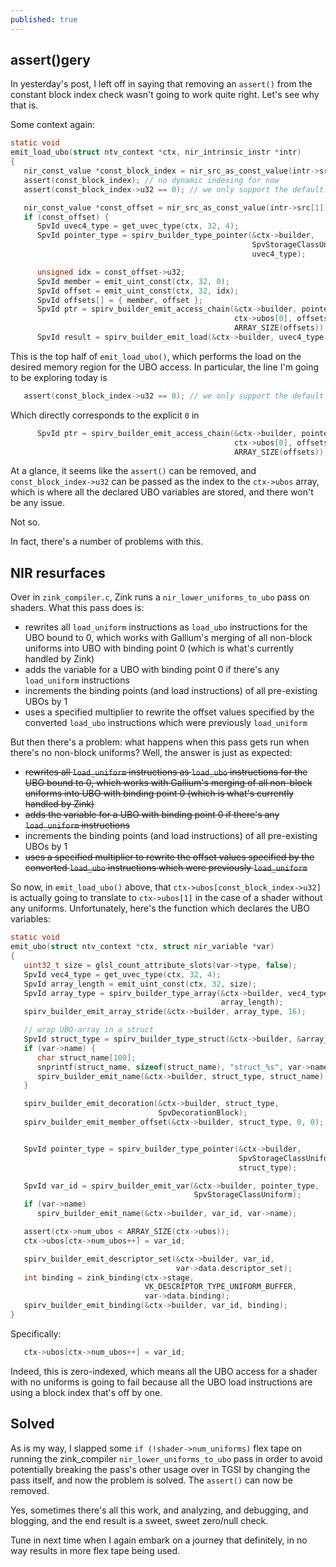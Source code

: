 ```yaml
---
published: true
---
```

## assert()gery

In yesterday's post, I left off in saying that removing an `assert()` from the constant block index check wasn't going to work quite right. Let's see why that is.

Some context again:
```c
static void
emit_load_ubo(struct ntv_context *ctx, nir_intrinsic_instr *intr)
{
   nir_const_value *const_block_index = nir_src_as_const_value(intr->src[0]);
   assert(const_block_index); // no dynamic indexing for now
   assert(const_block_index->u32 == 0); // we only support the default UBO for now

   nir_const_value *const_offset = nir_src_as_const_value(intr->src[1]);
   if (const_offset) {
      SpvId uvec4_type = get_uvec_type(ctx, 32, 4);
      SpvId pointer_type = spirv_builder_type_pointer(&ctx->builder,
                                                      SpvStorageClassUniform,
                                                      uvec4_type);

      unsigned idx = const_offset->u32;
      SpvId member = emit_uint_const(ctx, 32, 0);
      SpvId offset = emit_uint_const(ctx, 32, idx);
      SpvId offsets[] = { member, offset };
      SpvId ptr = spirv_builder_emit_access_chain(&ctx->builder, pointer_type,
                                                  ctx->ubos[0], offsets,
                                                  ARRAY_SIZE(offsets));
      SpvId result = spirv_builder_emit_load(&ctx->builder, uvec4_type, ptr);
```
This is the top half of `emit_load_ubo()`, which performs the load on the desired memory region for the UBO access. In particular, the line I'm going to be exploring today is
```c
   assert(const_block_index->u32 == 0); // we only support the default UBO for now
```
Which directly corresponds to the explicit `0` in
```c
      SpvId ptr = spirv_builder_emit_access_chain(&ctx->builder, pointer_type,
                                                  ctx->ubos[0], offsets,
                                                  ARRAY_SIZE(offsets));
```
At a glance, it seems like the `assert()` can be removed, and `const_block_index->u32` can be passed as the index to the `ctx->ubos` array, which is where all the declared UBO variables are stored, and there won't be any issue.

Not so.

In fact, there's a number of problems with this.

## NIR resurfaces
Over in `zink_compiler.c`, Zink runs a `nir_lower_uniforms_to_ubo` pass on shaders. What this pass does is:
* rewrites all `load_uniform` instructions as `load_ubo` instructions for the UBO bound to 0, which works with Gallium's merging of all non-block uniforms into UBO with binding point 0 (which is what's currently handled by Zink)
* adds the variable for a UBO with binding point 0 if there's any `load_uniform` instructions
* increments the binding points (and load instructions) of all pre-existing UBOs by 1
* uses a specified multiplier to rewrite the offset values specified by the converted `load_ubo` instructions which were previously `load_uniform`

But then there's a problem: what happens when this pass gets run when there's no non-block uniforms? Well, the answer is just as expected:
* ~~rewrites all `load_uniform` instructions as `load_ubo` instructions for the UBO bound to 0, which works with Gallium's merging of all non-block uniforms into UBO with binding point 0 (which is what's currently handled by Zink)~~
* ~~adds the variable for a UBO with binding point 0 if there's any `load_uniform` instructions~~
* increments the binding points (and load instructions) of all pre-existing UBOs by 1
* ~~uses a specified multiplier to rewrite the offset values specified by the converted `load_ubo` instructions which were previously `load_uniform`~~

So now, in `emit_load_ubo()` above, that `ctx->ubos[const_block_index->u32]` is actually going to translate to `ctx->ubos[1]` in the case of a shader without any uniforms. Unfortunately, here's the function which declares the UBO variables:

```c
static void
emit_ubo(struct ntv_context *ctx, struct nir_variable *var)
{
   uint32_t size = glsl_count_attribute_slots(var->type, false);
   SpvId vec4_type = get_uvec_type(ctx, 32, 4);
   SpvId array_length = emit_uint_const(ctx, 32, size);
   SpvId array_type = spirv_builder_type_array(&ctx->builder, vec4_type,
                                               array_length);
   spirv_builder_emit_array_stride(&ctx->builder, array_type, 16);

   // wrap UBO-array in a struct
   SpvId struct_type = spirv_builder_type_struct(&ctx->builder, &array_type, 1);
   if (var->name) {
      char struct_name[100];
      snprintf(struct_name, sizeof(struct_name), "struct_%s", var->name);
      spirv_builder_emit_name(&ctx->builder, struct_type, struct_name);
   }

   spirv_builder_emit_decoration(&ctx->builder, struct_type,
                                 SpvDecorationBlock);
   spirv_builder_emit_member_offset(&ctx->builder, struct_type, 0, 0);


   SpvId pointer_type = spirv_builder_type_pointer(&ctx->builder,
                                                   SpvStorageClassUniform,
                                                   struct_type);

   SpvId var_id = spirv_builder_emit_var(&ctx->builder, pointer_type,
                                         SpvStorageClassUniform);
   if (var->name)
      spirv_builder_emit_name(&ctx->builder, var_id, var->name);

   assert(ctx->num_ubos < ARRAY_SIZE(ctx->ubos));
   ctx->ubos[ctx->num_ubos++] = var_id;

   spirv_builder_emit_descriptor_set(&ctx->builder, var_id,
                                     var->data.descriptor_set);
   int binding = zink_binding(ctx->stage,
                              VK_DESCRIPTOR_TYPE_UNIFORM_BUFFER,
                              var->data.binding);
   spirv_builder_emit_binding(&ctx->builder, var_id, binding);
}
```
Specifically:
```c
   ctx->ubos[ctx->num_ubos++] = var_id;
```
Indeed, this is zero-indexed, which means all the UBO access for a shader with no uniforms is going to fail because all the UBO load instructions are using a block index that's off by one.

## Solved
As is my way, I slapped some `if (!shader->num_uniforms)` flex tape on running the zink_compiler `nir_lower_uniforms_to_ubo` pass in order to avoid potentially breaking the pass's other usage over in TGSI by changing the pass itself, and now the problem is solved. The `assert()` can now be removed.

Yes, sometimes there's all this work, and analyzing, and debugging, and blogging, and the end result is a sweet, sweet zero/null check.

Tune in next time when I again embark on a journey that definitely, in no way results in more flex tape being used.
